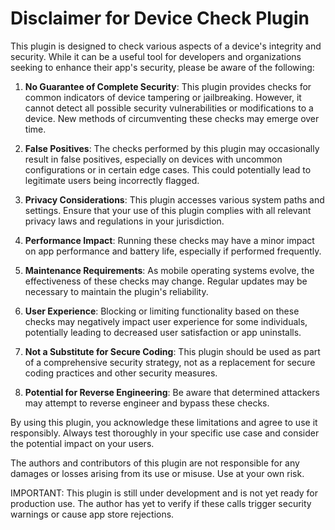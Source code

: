 # Disclaimer for Device Check Plugin

This plugin is designed to check various aspects of a device's integrity and security. While it can be a useful tool for developers and organizations seeking to enhance their app's security, please be aware of the following:

1. **No Guarantee of Complete Security**: This plugin provides checks for common indicators of device tampering or jailbreaking. However, it cannot detect all possible security vulnerabilities or modifications to a device. New methods of circumventing these checks may emerge over time.

2. **False Positives**: The checks performed by this plugin may occasionally result in false positives, especially on devices with uncommon configurations or in certain edge cases. This could potentially lead to legitimate users being incorrectly flagged.

3. **Privacy Considerations**: This plugin accesses various system paths and settings. Ensure that your use of this plugin complies with all relevant privacy laws and regulations in your jurisdiction.

4. **Performance Impact**: Running these checks may have a minor impact on app performance and battery life, especially if performed frequently.

5. **Maintenance Requirements**: As mobile operating systems evolve, the effectiveness of these checks may change. Regular updates may be necessary to maintain the plugin's reliability.

6. **User Experience**: Blocking or limiting functionality based on these checks may negatively impact user experience for some individuals, potentially leading to decreased user satisfaction or app uninstalls.

7. **Not a Substitute for Secure Coding**: This plugin should be used as part of a comprehensive security strategy, not as a replacement for secure coding practices and other security measures.

8. **Potential for Reverse Engineering**: Be aware that determined attackers may attempt to reverse engineer and bypass these checks.

By using this plugin, you acknowledge these limitations and agree to use it responsibly. Always test thoroughly in your specific use case and consider the potential impact on your users.

The authors and contributors of this plugin are not responsible for any damages or losses arising from its use or misuse. Use at your own risk.


IMPORTANT: This plugin is still under development and is not yet ready for production use. The author has yet to verify if these calls trigger security warnings or cause app store rejections.
